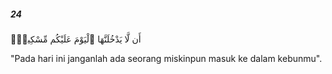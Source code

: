 ##### 24

<span class="ayah">أَن لَّا يَدْخُلَنَّهَا ٱلْيَوْمَ عَلَيْكُم مِّسْكِينٌۭ</span>

<span class="ayah_translation">"Pada hari ini janganlah ada seorang miskinpun masuk ke dalam kebunmu".</span>

